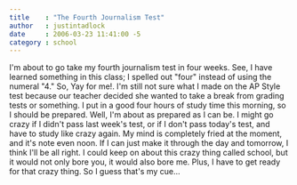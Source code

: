 ```yaml
---
title    : "The Fourth Journalism Test"
author   : justintadlock
date     : 2006-03-23 11:41:00 -5
category : school
---
```


I'm about to go take my fourth journalism test in four weeks.  See, I have learned something in this class; I spelled out "four" instead of using the numeral "4."  So, Yay for me!.  I'm still not sure what I made on the AP Style test because our teacher decided she wanted to take a break from grading tests or something.  I put in a good four hours of study time this morning, so I should be prepared.  Well, I'm about as prepared as I can be.  I might go crazy if I didn't pass last week's test, or if I don't pass today's test, and have to study like crazy again.  My mind is completely fried at the moment, and it's note even noon.  If I can just make it through the day and tomorrow, I think I'll be all right.  I could keep on about this crazy thing called school, but it would not only bore you, it would also bore me.  Plus, I have to get ready for that crazy thing.  So I guess that's my cue...
